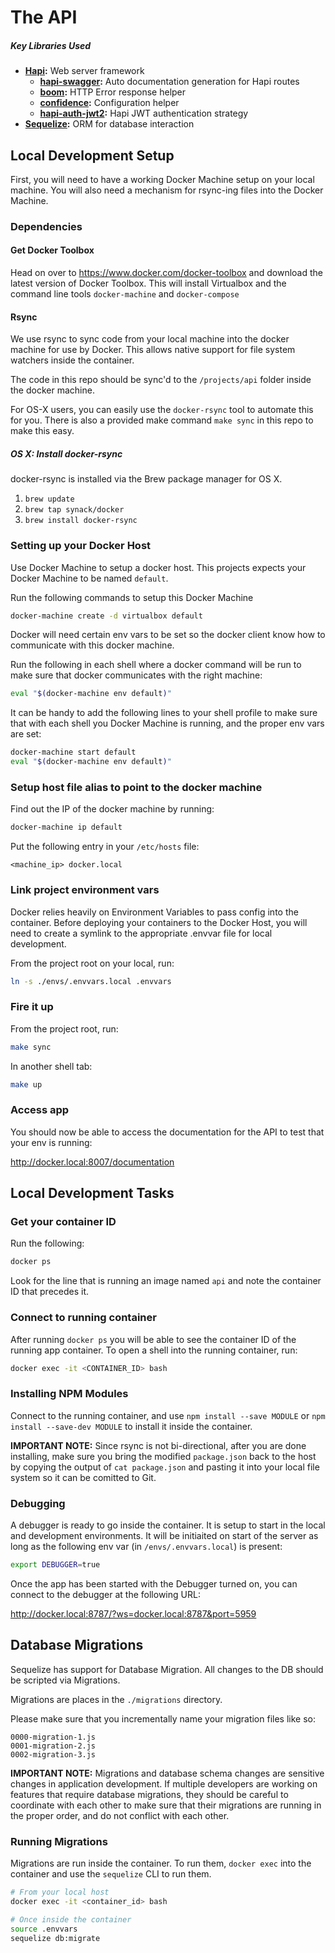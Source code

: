 # The API

##### Key Libraries Used

* **[Hapi](http://hapijs.com/):** Web server framework
  * **[hapi-swagger](https://github.com/glennjones/hapi-swagger):** Auto documentation generation for Hapi routes
  * **[boom](https://github.com/hapijs/boom):** HTTP Error response helper
  * **[confidence](https://github.com/hapijs/confidence):** Configuration helper
  * **[hapi-auth-jwt2](https://github.com/dwyl/hapi-auth-jwt2):** Hapi JWT authentication strategy
* **[Sequelize](http://docs.sequelizejs.com/en/latest/):** ORM for database interaction

## Local Development Setup

First, you will need to have a working Docker Machine setup on your local machine. You will also need a mechanism for rsync-ing files into the Docker Machine.

### Dependencies

#### Get Docker Toolbox

Head on over to https://www.docker.com/docker-toolbox and download the latest version of Docker Toolbox. This will install Virtualbox and the command line tools `docker-machine` and `docker-compose`

#### Rsync

We use rsync to sync code from your local machine into the docker machine for use by Docker. This allows native support for file system watchers inside the container.

The code in this repo should be sync'd to the `/projects/api` folder inside the docker machine.

For OS-X users, you can easily use the `docker-rsync` tool to automate this for you. There is also a provided make command `make sync` in this repo to make this easy.

##### OS X: Install docker-rsync

docker-rsync is installed via the Brew package manager for OS X.

1. `brew update`
2. `brew tap synack/docker`
3. `brew install docker-rsync`

### Setting up your Docker Host

Use Docker Machine to setup a docker host. This projects expects your Docker Machine to be named `default`.

Run the following commands to setup this Docker Machine

```bash
docker-machine create -d virtualbox default
```

Docker will need certain env vars to be set so the docker client know how to communicate with this docker machine.

Run the following in each shell where a docker command will be run to make sure that docker communicates with the right machine:

```bash
eval "$(docker-machine env default)"
```

It can be handy to add the following lines to your shell profile to make sure that with each shell you Docker Machine is running, and the proper env vars are set:

```bash
docker-machine start default
eval "$(docker-machine env default)"
```

### Setup host file alias to point to the docker machine

Find out the IP of the docker machine by running:

```bash
docker-machine ip default
```

Put the following entry in your `/etc/hosts` file:

```
<machine_ip> docker.local
```

### Link project environment vars

Docker relies heavily on Environment Variables to pass config into the container. Before deploying your containers to the Docker Host, you will need to create a symlink to the appropriate .envvar file for local development.

From the project root on your local, run:

```bash
ln -s ./envs/.envvars.local .envvars
```

### Fire it up

From the project root, run:

```bash
make sync
```

In another shell tab:

```bash
make up
```

### Access app

You should now be able to access the documentation for the API to test that your env is running:

http://docker.local:8007/documentation

## Local Development Tasks

### Get your container ID

Run the following:

```bash
docker ps
```

Look for the line that is running an image named `api` and note the container ID that precedes it.

### Connect to running container

After running `docker ps` you will be able to see the container ID of the running app container. To open a shell into the running container, run:

```bash
docker exec -it <CONTAINER_ID> bash
```

### Installing NPM Modules

Connect to the running container, and use `npm install --save MODULE` or `npm install --save-dev MODULE` to install it inside the container.

**IMPORTANT NOTE:** Since rsync is not bi-directional, after you are done installing, make sure you bring the modified `package.json` back to the host by copying the output of `cat package.json` and pasting it into your local file system so it can be comitted to Git.

### Debugging

A debugger is ready to go inside the container. It is setup to start in the local and development environments. It will be initiaited on start of the server as long as the following env var (in `/envs/.envvars.local`) is present:

```bash
export DEBUGGER=true
```

Once the app has been started with the Debugger turned on, you can connect to the debugger at the following URL:

http://docker.local:8787/?ws=docker.local:8787&port=5959

## Database Migrations

Sequelize has support for Database Migration. All changes to the DB should be scripted via Migrations.

Migrations are places in the `./migrations` directory.

Please make sure that you incrementally name your migration files like so:

```
0000-migration-1.js
0001-migration-2.js
0002-migration-3.js
```

**IMPORTANT NOTE:** Migrations and database schema changes are sensitive changes in application development. If multiple developers are working on features that require database migrations, they should be careful to coordinate with each other to make sure that their migrations are running in the proper order, and do not conflict with each other.

### Running Migrations

Migrations are run inside the container. To run them, `docker exec` into the container and use the `sequelize` CLI to run them.

```bash
# From your local host
docker exec -it <container_id> bash

# Once inside the container
source .envvars
sequelize db:migrate
```
